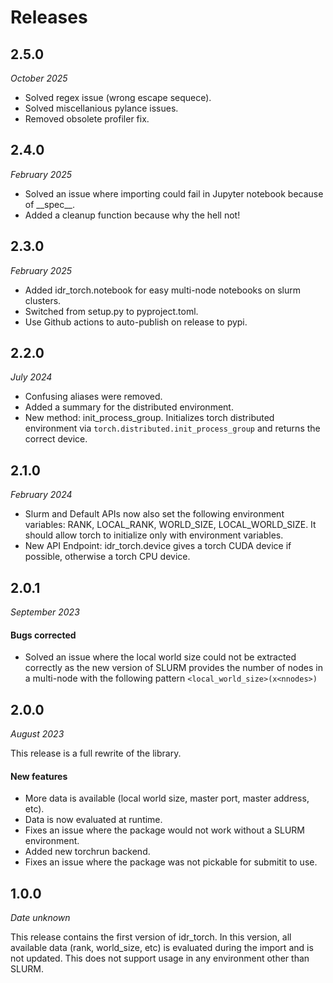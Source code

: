 # Releases

## 2.5.0
*October 2025*

- Solved regex issue (wrong escape sequece).
- Solved miscellanious pylance issues.
- Removed obsolete profiler fix.


## 2.4.0
*February 2025*

- Solved an issue where importing could fail in Jupyter notebook because of \_\_spec\_\_.
- Added a cleanup function because why the hell not!


## 2.3.0
*February 2025*

- Added idr_torch.notebook for easy multi-node notebooks on slurm clusters.
- Switched from setup.py to pyproject.toml.
- Use Github actions to auto-publish on release to pypi.


## 2.2.0
*July 2024*

- Confusing aliases were removed.
- Added a summary for the distributed environment.
- New method: init_process_group. Initializes torch distributed environment via `torch.distributed.init_process_group` and returns the correct device.


## 2.1.0
*February 2024*

- Slurm and Default APIs now also set the following environment variables: RANK, LOCAL_RANK, WORLD_SIZE, LOCAL_WORLD_SIZE. It should allow torch to initialize only with environment variables.
- New API Endpoint: idr_torch.device gives a torch CUDA device if possible, otherwise a torch CPU device.


## 2.0.1
*September 2023*

#### Bugs corrected

- Solved an issue where the local world size could not be extracted correctly as the new version of SLURM provides the number of nodes in a multi-node with the following pattern `<local_world_size>(x<nnodes>)`


## 2.0.0
*August 2023*

This release is a full rewrite of the library.

#### New features

- More data is available (local world size, master port, master address, etc).
- Data is now evaluated at runtime.
- Fixes an issue where the package would not work without a SLURM environment.
- Added new torchrun backend.
- Fixes an issue where the package was not pickable for submitit to use.


## 1.0.0
*Date unknown*

This release contains the first version of idr_torch. In this version, all available data (rank, world_size, etc) is evaluated during the import and is not updated. This does not support usage in any environment other than SLURM.
